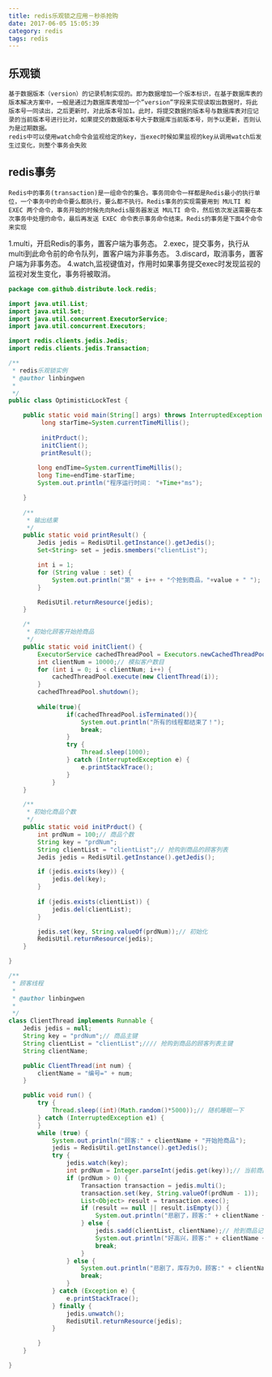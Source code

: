 ```yaml
---
title: redis乐观锁之应用－秒杀抢购
date: 2017-06-05 15:05:39
category: redis
tags: redis
---
```

## 乐观锁
    基于数据版本（version）的记录机制实现的。即为数据增加一个版本标识，在基于数据库表的版本解决方案中，一般是通过为数据库表增加一个”version”字段来实现读取出数据时，将此版本号一同读出，之后更新时，对此版本号加1。此时，将提交数据的版本号与数据库表对应记录的当前版本号进行比对，如果提交的数据版本号大于数据库当前版本号，则予以更新，否则认为是过期数据。
    redis中可以使用watch命令会监视给定的key，当exec时候如果监视的key从调用watch后发生过变化，则整个事务会失败
    
## redis事务
    Redis中的事务(transaction)是一组命令的集合。事务同命令一样都是Redis最小的执行单位，一个事务中的命令要么都执行，要么都不执行。Redis事务的实现需要用到 MULTI 和 EXEC 两个命令，事务开始的时候先向Redis服务器发送 MULTI 命令，然后依次发送需要在本次事务中处理的命令，最后再发送 EXEC 命令表示事务命令结束。Redis的事务是下面4个命令来实现 
1.multi，开启Redis的事务，置客户端为事务态。 
2.exec，提交事务，执行从multi到此命令前的命令队列，置客户端为非事务态。 
3.discard，取消事务，置客户端为非事务态。 
4.watch,监视键值对，作用时如果事务提交exec时发现监视的监视对发生变化，事务将被取消。

```java
package com.github.distribute.lock.redis;

import java.util.List;
import java.util.Set;
import java.util.concurrent.ExecutorService;
import java.util.concurrent.Executors;

import redis.clients.jedis.Jedis;
import redis.clients.jedis.Transaction;

/**
 * redis乐观锁实例 
 * @author linbingwen
 *
 */
public class OptimisticLockTest {

	public static void main(String[] args) throws InterruptedException {
		 long starTime=System.currentTimeMillis();
		
		 initPrduct();
		 initClient();
		 printResult();
		 
		long endTime=System.currentTimeMillis();
		long Time=endTime-starTime;
		System.out.println("程序运行时间： "+Time+"ms");   

	}
	
	/**
	 * 输出结果
	 */
	public static void printResult() {
		Jedis jedis = RedisUtil.getInstance().getJedis();
		Set<String> set = jedis.smembers("clientList");

		int i = 1;
		for (String value : set) {
			System.out.println("第" + i++ + "个抢到商品，"+value + " ");
		}

		RedisUtil.returnResource(jedis);
	}

	/*
	 * 初始化顾客开始抢商品
	 */
	public static void initClient() {
		ExecutorService cachedThreadPool = Executors.newCachedThreadPool();
		int clientNum = 10000;// 模拟客户数目
		for (int i = 0; i < clientNum; i++) {
			cachedThreadPool.execute(new ClientThread(i));
		}
		cachedThreadPool.shutdown();
		
		while(true){  
	            if(cachedThreadPool.isTerminated()){  
	                System.out.println("所有的线程都结束了！");  
	                break;  
	            }  
	            try {
					Thread.sleep(1000);
				} catch (InterruptedException e) {
					e.printStackTrace();
				}    
	        }  
	}

	/**
	 * 初始化商品个数
	 */
	public static void initPrduct() {
		int prdNum = 100;// 商品个数
		String key = "prdNum";
		String clientList = "clientList";// 抢购到商品的顾客列表
		Jedis jedis = RedisUtil.getInstance().getJedis();

		if (jedis.exists(key)) {
			jedis.del(key);
		}
		
		if (jedis.exists(clientList)) {
			jedis.del(clientList);
		}

		jedis.set(key, String.valueOf(prdNum));// 初始化
		RedisUtil.returnResource(jedis);
	}

}

/**
 * 顾客线程
 * 
 * @author linbingwen
 *
 */
class ClientThread implements Runnable {
	Jedis jedis = null;
	String key = "prdNum";// 商品主键
	String clientList = "clientList";//// 抢购到商品的顾客列表主键
	String clientName;

	public ClientThread(int num) {
		clientName = "编号=" + num;
	}

	public void run() {
		try {
			Thread.sleep((int)(Math.random()*5000));// 随机睡眠一下
		} catch (InterruptedException e1) {
		}
		while (true) {
			System.out.println("顾客:" + clientName + "开始抢商品");
			jedis = RedisUtil.getInstance().getJedis();
			try {
				jedis.watch(key);
				int prdNum = Integer.parseInt(jedis.get(key));// 当前商品个数
				if (prdNum > 0) {
					Transaction transaction = jedis.multi();
					transaction.set(key, String.valueOf(prdNum - 1));
					List<Object> result = transaction.exec();
					if (result == null || result.isEmpty()) {
						System.out.println("悲剧了，顾客:" + clientName + "没有抢到商品");// 可能是watch-key被外部修改，或者是数据操作被驳回
					} else {
						jedis.sadd(clientList, clientName);// 抢到商品记录一下
						System.out.println("好高兴，顾客:" + clientName + "抢到商品");
						break;
					}
				} else {
					System.out.println("悲剧了，库存为0，顾客:" + clientName + "没有抢到商品");
					break;
				}
			} catch (Exception e) {
				e.printStackTrace();
			} finally {
				jedis.unwatch();
				RedisUtil.returnResource(jedis);
			}

		}
	}

}

```


